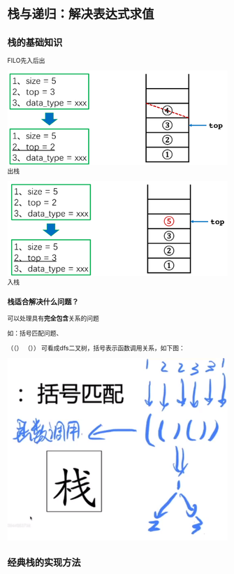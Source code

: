 # 栈与递归：解决表达式求值

## 栈的基础知识

FILO先入后出

![出栈](image.png)出栈

![入栈](image-1.png)入栈


### 栈适合解决什么问题？

可以处理具有**完全包含**关系的问题

如：括号匹配问题、 

（（） （）） 可看成dfs二叉树，括号表示函数调用关系，如下图：

![alt text](image-2.png)

## 经典栈的实现方法

